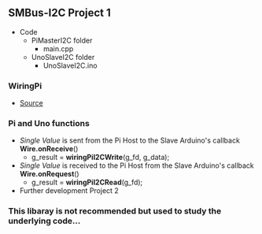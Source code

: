 ## SMBus-I2C Project 1
- Code
  - PiMasterI2C folder
    - main.cpp
  - UnoSlaveI2C folder
    - UnoSlaveI2C.ino

### WiringPi
- [Source](https://github.com/WiringPi/WiringPi)

### Pi and Uno functions
- *Single Value* is sent from the Pi Host to the Slave Arduino's callback **Wire.onReceive**()
  - g_result = **wiringPiI2CWrite**(g_fd, g_data);
- *Single Value* is received to the Pi Host from the Slave Arduino's callback **Wire.onRequest**()
  - g_result = **wiringPiI2CRead**(g_fd);
- Further development Project 2

### This libaray is not recommended but used to study the underlying code...